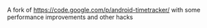 A fork of https://code.google.com/p/android-timetracker/ with some performance improvements and other hacks
